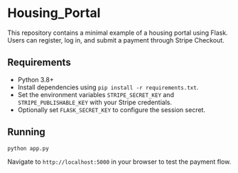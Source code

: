 # Housing_Portal

This repository contains a minimal example of a housing portal using Flask.
Users can register, log in, and submit a payment through Stripe Checkout.

## Requirements

- Python 3.8+
- Install dependencies using `pip install -r requirements.txt`.
- Set the environment variables `STRIPE_SECRET_KEY` and `STRIPE_PUBLISHABLE_KEY` with your Stripe credentials.
- Optionally set `FLASK_SECRET_KEY` to configure the session secret.

## Running

```
python app.py
```

Navigate to `http://localhost:5000` in your browser to test the payment flow.
